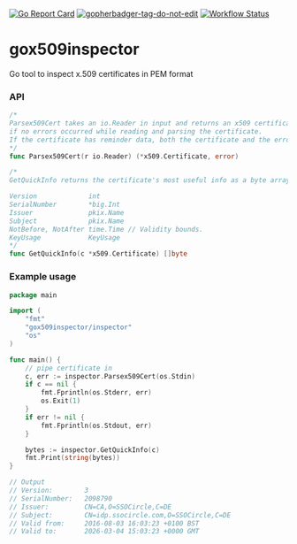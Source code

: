 [![Go Report Card](https://goreportcard.com/badge/github.com/indiependente/gox509inspector)](https://goreportcard.com/report/github.com/indiependente/gox509inspector)
<a href='https://github.com/jpoles1/gopherbadger' target='_blank'>![gopherbadger-tag-do-not-edit](https://img.shields.io/badge/Go%20Coverage-0%25-brightgreen.svg?longCache=true&style=flat)</a>
[![Workflow Status](https://github.com/indiependente/gox509inspector/workflows/lint-test/badge.svg)](https://github.com/indiependente/gox509inspector/actions)
# gox509inspector
Go tool to inspect x.509 certificates in PEM format

### API

```go
/*
Parsex509Cert takes an io.Reader in input and returns an x509 certificate and nil
if no errors occurred while reading and parsing the certificate.
If the certificate has reminder data, both the certificate and the error will be returned.
*/
func Parsex509Cert(r io.Reader) (*x509.Certificate, error)
```

```go
/*
GetQuickInfo returns the certificate's most useful info as a byte array

Version             int
SerialNumber        *big.Int
Issuer              pkix.Name
Subject             pkix.Name
NotBefore, NotAfter time.Time // Validity bounds.
KeyUsage            KeyUsage
*/
func GetQuickInfo(c *x509.Certificate) []byte
```

### Example usage
```go
package main

import (
	"fmt"
	"gox509inspector/inspector"
	"os"
)

func main() {
	// pipe certificate in
	c, err := inspector.Parsex509Cert(os.Stdin)
	if c == nil {
		fmt.Fprintln(os.Stderr, err)
		os.Exit(1)
	}
	if err != nil {
		fmt.Fprintln(os.Stdout, err)
	}

	bytes := inspector.GetQuickInfo(c)
	fmt.Print(string(bytes))
}

// Output
// Version:        3
// SerialNumber:   2098790
// Issuer:         CN=CA,O=SSOCircle,C=DE
// Subject:        CN=idp.ssocircle.com,O=SSOCircle,C=DE
// Valid from:     2016-08-03 16:03:23 +0100 BST
// Valid to:       2026-03-04 15:03:23 +0000 GMT
```
